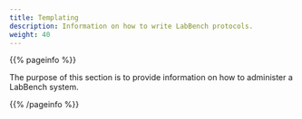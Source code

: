 ```yaml
---
title: Templating
description: Information on how to write LabBench protocols.
weight: 40
---
```


{{% pageinfo %}}

The purpose of this section is to provide information on how to administer a LabBench system.

{{% /pageinfo %}}
